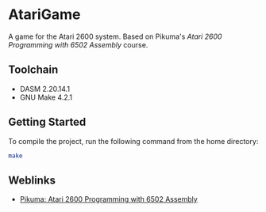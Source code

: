 # AtariGame

A game for the Atari 2600 system. Based on Pikuma's *Atari 2600 Programming with 6502 Assembly* course.

## Toolchain

- DASM 2.20.14.1
- GNU Make 4.2.1

## Getting Started

To compile the project, run the following command from the home directory:

```bash
make
```

## Weblinks

- [Pikuma: Atari 2600 Programming with 6502 Assembly](https://pikuma.com/courses/learn-assembly-language-programming-atari-2600-games)
